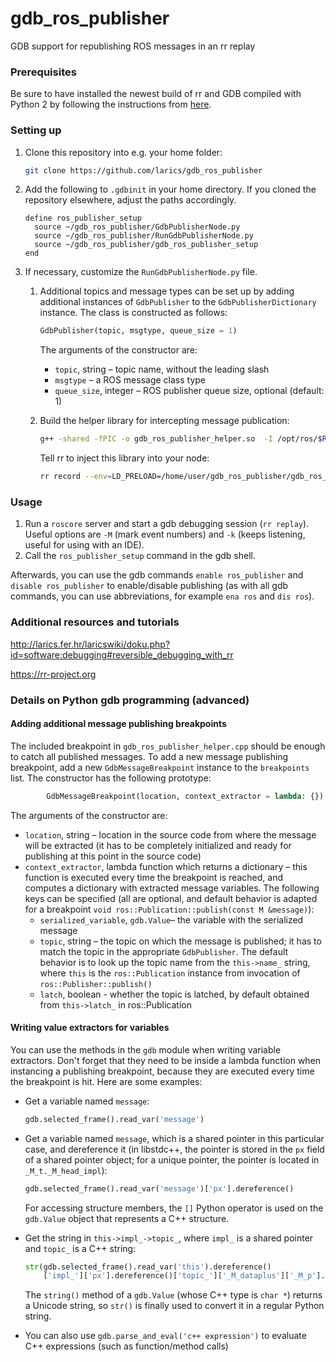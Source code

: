 # gdb_ros_publisher
GDB support for republishing ROS messages in an rr replay

### Prerequisites
Be sure to have installed the newest build of rr and GDB compiled with Python 2 by following the instructions from [here](http://larics.fer.hr/farm/laricswiki/doku.php?id=software:debugging#ros_debugging_-_using_python_2_with_gdb).


### Setting up
  1. Clone this repository into e.g. your home folder:

        ```bash
        git clone https://github.com/larics/gdb_ros_publisher
        ```
  2. Add the following to `.gdbinit` in your home directory. If you cloned the repository elsewhere, adjust the paths accordingly.
        ```gdb
        define ros_publisher_setup
          source ~/gdb_ros_publisher/GdbPublisherNode.py
          source ~/gdb_ros_publisher/RunGdbPublisherNode.py
          source ~/gdb_ros_publisher/gdb_ros_publisher_setup
        end
        ```

  3. If necessary, customize the `RunGdbPublisherNode.py` file.

      1. Additional topics and message types can be set up by adding additional instances of `GdbPublisher` to the `GdbPublisherDictionary` instance. The class is constructed as follows:

          ```python
          GdbPublisher(topic, msgtype, queue_size = 1)
          ```

          The arguments of the constructor are:

            * `topic`, string – topic name, without the leading slash
            * `msgtype` – a ROS message class type
            * `queue_size`, integer – ROS publisher queue size, optional (default: 1)

       2. Build the helper library for intercepting message publication:

          ```bash
          g++ -shared -fPIC -o gdb_ros_publisher_helper.so  -I /opt/ros/$ROS_DISTRO/include -g gdb_ros_publisher_helper.cpp
            ```

          Tell rr to inject this library into your node:

          ```bash
          rr record --env=LD_PRELOAD=/home/user/gdb_ros_publisher/gdb_ros_publisher_helper.so  <node and arguments>...
            ```
### Usage

  1. Run a `roscore` server and start a gdb debugging session (`rr replay`). Useful options are `-M` (mark event numbers) and `-k` (keeps listening, useful for using with an IDE).
  2. Call the `ros_publisher_setup` command in the gdb shell.

  Afterwards, you can use the gdb commands `enable ros_publisher` and `disable ros_publisher` to enable/disable publishing (as with all gdb commands, you can use abbreviations, for example `ena ros` and `dis ros`).

### Additional resources and tutorials

http://larics.fer.hr/laricswiki/doku.php?id=software:debugging#reversible_debugging_with_rr

https://rr-project.org

### Details on Python gdb programming (advanced)

#### Adding additional message publishing breakpoints

The included breakpoint in `gdb_ros_publisher_helper.cpp` should be enough to catch all published messages. To add a new message publishing breakpoint, add a new `GdbMessageBreakpoint` instance to the `breakpoints` list. The constructor has the following prototype:
  ```python
          GdbMessageBreakpoint(location, context_extractor = lambda: {})
  ```
  The arguments of the constructor are:
   * `location`, string – location in the source code from where the message will be extracted (it has to be completely initialized and ready for publishing at this point in the source code)
   * `context_extractor`, lambda function which returns a dictionary – this function is executed every time the breakpoint is reached, and computes a dictionary with extracted message variables. The following keys can be specified (all are optional, and default behavior is adapted for a breakpoint  `void ros::Publication::publish(const M &message)`):
     * `serialized_variable`, `gdb.Value`– the variable with the serialized message
     * `topic`, string – the topic on which the message is published; it has to match the topic in the appropriate `GdbPublisher`. The default behavior is to look up the topic name from the `this->name_` string, where `this` is the `ros::Publication` instance from invocation of `ros::Publisher::publish()`
     * `latch`, boolean - whether the topic is latched, by default obtained from `this->latch_` in ros::Publication


#### Writing value extractors for variables

You can use the methods in the `gdb` module when writing variable extractors. Don't forget that they need to be inside a lambda function when instancing a publishing breakpoint, because they are executed every time the breakpoint is hit. Here are some examples:

  *  Get a variable named `message`:

      ```python
      gdb.selected_frame().read_var('message')
      ```

  *  Get a variable named `message`, which is a shared pointer in this particular case, and dereference it (in libstdc++, the pointer is stored in the `px` field of a shared pointer object; for a unique pointer, the pointer is located in `_M_t._M_head_impl`):

      ```python
      gdb.selected_frame().read_var('message')['px'].dereference()
      ```
      For accessing structure members, the `[]` Python operator is used on the `gdb.Value` object that represents a C++ structure.

  *  Get the string in `this->impl_->topic_`, where `impl_` is a shared pointer and `topic_` is a C++ string:

      ```python
      str(gdb.selected_frame().read_var('this').dereference()
          ['impl_']['px'].dereference()['topic_']['_M_dataplus']['_M_p'].string())
      ```
      The `string()` method of a `gdb.Value` (whose C++ type is `char *`) returns a Unicode string, so `str()` is finally used to convert it in a regular Python string.

  * You can also use `gdb.parse_and_eval('c++ expression')` to evaluate C++ expressions (such as function/method calls)

